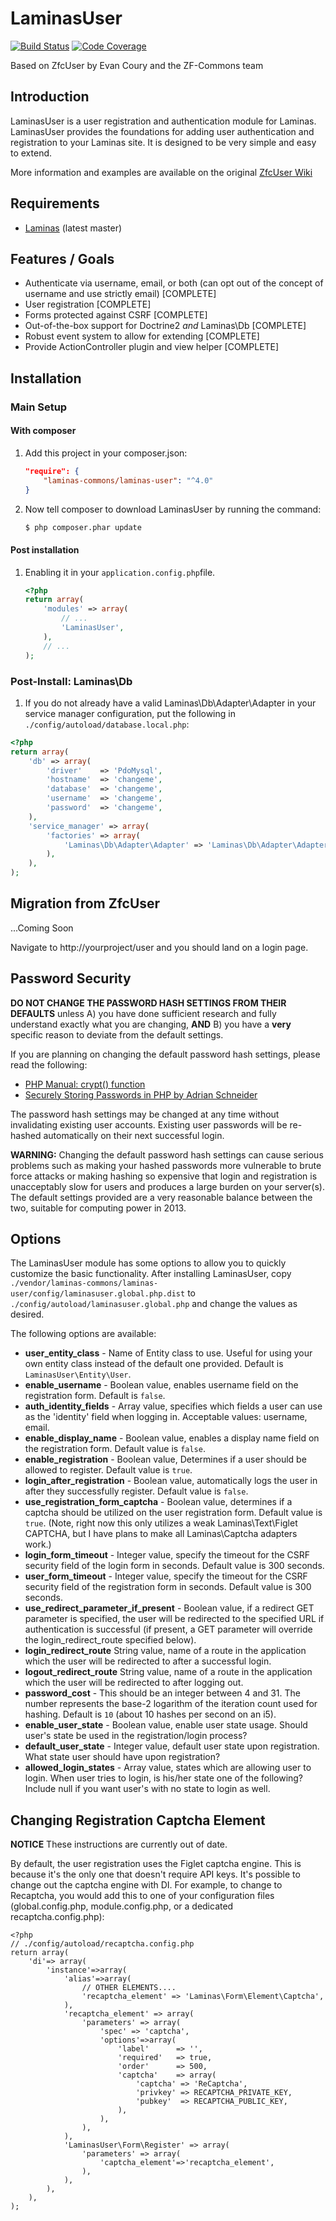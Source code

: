 LaminasUser
=======
[![Build Status](https://travis-ci.org/ZF-Commons/LaminasUser.png)](https://travis-ci.org/Laminas-Commons/LaminasUser)
[![Code Coverage](https://scrutinizer-ci.com/g/Laminas-Commons/LaminasUser/badges/quality-score.png?b=3.x)](https://scrutinizer-ci.com/g/Laminas-Commons/LaminasUser)

Based on ZfcUser by Evan Coury and the ZF-Commons team

Introduction
------------

LaminasUser is a user registration and authentication module for Laminas.
LaminasUser provides the foundations for adding
user authentication and registration to your Laminas site. It is designed to be very
simple and easy to extend.

More information and examples are available on the original [ZfcUser Wiki](https://github.com/ZF-Commons/ZfcUser/wiki)


Requirements
------------

* [Laminas](https://github.com/laminas/) (latest master)

Features / Goals
----------------

* Authenticate via username, email, or both (can opt out of the concept of
  username and use strictly email) [COMPLETE]
* User registration [COMPLETE]
* Forms protected against CSRF [COMPLETE]
* Out-of-the-box support for Doctrine2 _and_ Laminas\Db [COMPLETE]
* Robust event system to allow for extending [COMPLETE]
* Provide ActionController plugin and view helper [COMPLETE]

Installation
------------

### Main Setup


#### With composer

1. Add this project in your composer.json:

    ```json
    "require": {  
        "laminas-commons/laminas-user": "^4.0"  
    }  
    ```

2. Now tell composer to download LaminasUser by running the command:

    ```bash
    $ php composer.phar update
    ```

#### Post installation

1. Enabling it in your `application.config.php`file.

    ```php
    <?php
    return array(
        'modules' => array(
            // ...
            'LaminasUser',
        ),
        // ...
    );
    ```


### Post-Install: Laminas\Db

1. If you do not already have a valid Laminas\Db\Adapter\Adapter in your service
   manager configuration, put the following in `./config/autoload/database.local.php`:

```php
<?php
return array(
    'db' => array(
        'driver'    => 'PdoMysql',
        'hostname'  => 'changeme',
        'database'  => 'changeme',
        'username'  => 'changeme',
        'password'  => 'changeme',
    ),
    'service_manager' => array(
        'factories' => array(
            'Laminas\Db\Adapter\Adapter' => 'Laminas\Db\Adapter\AdapterServiceFactory',
        ),
    ),
);

```

Migration from ZfcUser
----------------------

...Coming Soon

Navigate to http://yourproject/user and you should land on a login page.

Password Security
-----------------

**DO NOT CHANGE THE PASSWORD HASH SETTINGS FROM THEIR DEFAULTS** unless A) you
have done sufficient research and fully understand exactly what you are
changing, **AND** B) you have a **very** specific reason to deviate from the
default settings.

If you are planning on changing the default password hash settings, please read
the following:

- [PHP Manual: crypt() function](http://php.net/manual/en/function.crypt.php)
- [Securely Storing Passwords in PHP by Adrian Schneider](http://www.syndicatetheory.com/labs/securely-storing-passwords-in-php)

The password hash settings may be changed at any time without invalidating existing
user accounts. Existing user passwords will be re-hashed automatically on their next
successful login.

**WARNING:** Changing the default password hash settings can cause serious
problems such as making your hashed passwords more vulnerable to brute force
attacks or making hashing so expensive that login and registration is
unacceptably slow for users and produces a large burden on your server(s). The
default settings provided are a very reasonable balance between the two,
suitable for computing power in 2013.

Options
-------

The  LaminasUser module has some options to allow you to quickly customize the basic
functionality. After installing LaminasUser, copy
`./vendor/laminas-commons/laminas-user/config/laminasuser.global.php.dist` to
`./config/autoload/laminasuser.global.php` and change the values as desired.

The following options are available:

- **user_entity_class** - Name of Entity class to use. Useful for using your own
  entity class instead of the default one provided. Default is
  `LaminasUser\Entity\User`.
- **enable_username** - Boolean value, enables username field on the
  registration form. Default is `false`.
- **auth_identity_fields** - Array value, specifies which fields a user can
  use as the 'identity' field when logging in.  Acceptable values: username, email.
- **enable_display_name** - Boolean value, enables a display name field on the
  registration form. Default value is `false`.
- **enable_registration** - Boolean value, Determines if a user should be
  allowed to register. Default value is `true`.
- **login_after_registration** - Boolean value, automatically logs the user in
  after they successfully register. Default value is `false`.
- **use_registration_form_captcha** - Boolean value, determines if a captcha should
  be utilized on the user registration form. Default value is `true`. (Note,
  right now this only utilizes a weak Laminas\Text\Figlet CAPTCHA, but I have plans
  to make all Laminas\Captcha adapters work.)
- **login_form_timeout** - Integer value, specify the timeout for the CSRF security
  field of the login form in seconds. Default value is 300 seconds.
- **user_form_timeout** - Integer value, specify the timeout for the CSRF security
  field of the registration form in seconds. Default value is 300 seconds.
- **use_redirect_parameter_if_present** - Boolean value, if a redirect GET
  parameter is specified, the user will be redirected to the specified URL if
  authentication is successful (if present, a GET parameter will override the
  login_redirect_route specified below).
- **login_redirect_route** String value, name of a route in the application
  which the user will be redirected to after a successful login.
- **logout_redirect_route** String value, name of a route in the application which
  the user will be redirected to after logging out.
- **password_cost** - This should be an integer between 4 and 31. The number
  represents the base-2 logarithm of the iteration count used for hashing.
  Default is `10` (about 10 hashes per second on an i5).
- **enable_user_state** - Boolean value, enable user state usage. Should user's
  state be used in the registration/login process?
- **default_user_state** - Integer value, default user state upon registration.
  What state user should have upon registration?
- **allowed_login_states** - Array value, states which are allowing user to login.
  When user tries to login, is his/her state one of the following? Include null if
  you want user's with no state to login as well.

Changing Registration Captcha Element
-------------------------------------

**NOTICE** These instructions are currently out of date.

By default, the user registration uses the Figlet captcha engine.  This is
because it's the only one that doesn't require API keys.  It's possible to change
out the captcha engine with DI.  For example, to change to Recaptcha, you would
add this to one of your configuration files (global.config.php,
module.config.php, or a dedicated recaptcha.config.php):

    <?php
    // ./config/autoload/recaptcha.config.php
    return array(
        'di'=> array(
            'instance'=>array(
                'alias'=>array(
                    // OTHER ELEMENTS....
                    'recaptcha_element' => 'Laminas\Form\Element\Captcha',
                ),
                'recaptcha_element' => array(
                    'parameters' => array(
                        'spec' => 'captcha',
                        'options'=>array(
                            'label'      => '',
                            'required'   => true,
                            'order'      => 500,
                            'captcha'    => array(
                                'captcha' => 'ReCaptcha',
                                'privkey' => RECAPTCHA_PRIVATE_KEY,
                                'pubkey'  => RECAPTCHA_PUBLIC_KEY,
                            ),
                        ),
                    ),
                ),
                'LaminasUser\Form\Register' => array(
                    'parameters' => array(
                        'captcha_element'=>'recaptcha_element',
                    ),
                ),
            ),
        ),
    );
